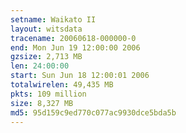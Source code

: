 ```yaml
---
setname: Waikato II
layout: witsdata
tracename: 20060618-000000-0
end: Mon Jun 19 12:00:00 2006
gzsize: 2,713 MB
len: 24:00:00
start: Sun Jun 18 12:00:01 2006
totalwirelen: 49,435 MB
pkts: 109 million
size: 8,327 MB
md5: 95d159c9ed770c077ac9930dce5bda5b
---
```

